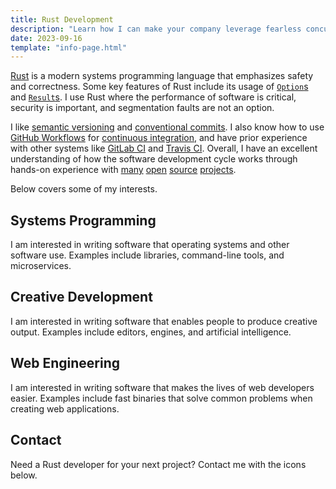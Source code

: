 ```yaml
---
title: Rust Development
description: "Learn how I can make your company leverage fearless concurrency with Rust."
date: 2023-09-16
template: "info-page.html"
---
```


[Rust](https://www.rust-lang.org/) is a modern systems programming language that emphasizes safety and correctness. Some key features of Rust include its usage of [`Option`s](https://doc.rust-lang.org/std/option/) and [`Result`s](https://doc.rust-lang.org/std/result/). I use Rust where the performance of software is critical, security is important, and segmentation faults are not an option.

I like [semantic versioning](https://semver.org/) and [conventional commits](https://www.conventionalcommits.org/en/v1.0.0/). I also know how to use [GitHub Workflows](https://resources.github.com/ci-cd/) for [continuous integration](https://en.wikipedia.org/wiki/Continuous_integration), and have prior experience with other systems like [GitLab CI](https://docs.gitlab.com/ee/ci/) and [Travis CI](https://www.travis-ci.com/). Overall, I have an excellent understanding of how the software development cycle works through hands-on experience with [many](https://github.com/donovanglover/hyprdim) [open](https://github.com/donovanglover/hyprnome) [source](https://github.com/donovanglover/thud) [projects](https://github.com/donovanglover/sakaya).

Below covers some of my interests.

## Systems Programming

I am interested in writing software that operating systems and other software use. Examples include libraries, command-line tools, and microservices.

## Creative Development

I am interested in writing software that enables people to produce creative output. Examples include editors, engines, and artificial intelligence.

## Web Engineering

I am interested in writing software that makes the lives of web developers easier. Examples include fast binaries that solve common problems when creating web applications.

## Contact

Need a Rust developer for your next project? Contact me with the icons below.
